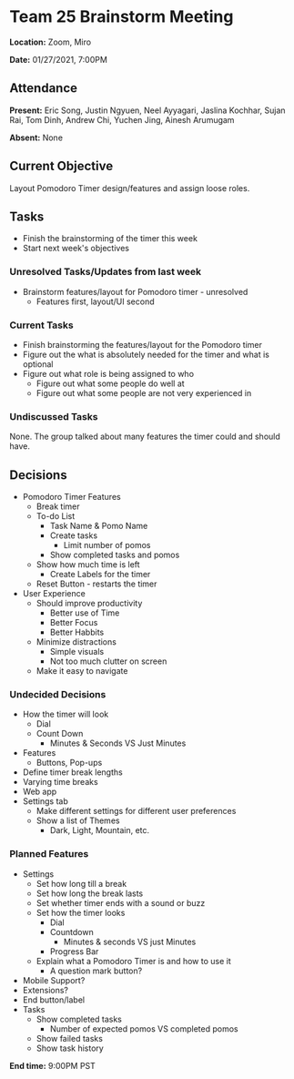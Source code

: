 # Team 25 Brainstorm Meeting

**Location:** Zoom, Miro

**Date:** 01/27/2021, 7:00PM

## Attendance

**Present:** Eric Song, Justin Ngyuen, Neel Ayyagari, Jaslina Kochhar, Sujan Rai, Tom Dinh, Andrew Chi, Yuchen Jing, Ainesh Arumugam

**Absent:** None

## Current Objective

Layout Pomodoro Timer design/features and assign loose roles.

## Tasks

* Finish the brainstorming of the timer this week
* Start next week's objectives

### Unresolved Tasks/Updates from last week

* Brainstorm features/layout for Pomodoro timer - unresolved
  * Features first, layout/UI second

### Current Tasks

* Finish brainstorming the features/layout for the Pomodoro timer
* Figure out the what is absolutely needed for the timer and what is optional
* Figure out what role is being assigned to who
  * Figure out what some people do well at
  * Figure out what some people are not very experienced in
  
### Undiscussed Tasks

None. The group talked about many features the timer could and should have.

## Decisions

* Pomodoro Timer Features
  * Break timer
  * To-do List
    * Task Name & Pomo Name
    * Create tasks
      * Limit number of pomos
    * Show completed tasks and pomos
  * Show how much time is left
    * Create Labels for the timer
  * Reset Button - restarts the timer
* User Experience
  * Should improve productivity
    * Better use of Time
    * Better Focus
    * Better Habbits
  * Minimize distractions
    * Simple visuals
    * Not too much clutter on screen
  * Make it easy to navigate

### Undecided Decisions

* How the timer will look
  * Dial
  * Count Down
    * Minutes & Seconds VS Just Minutes
* Features
  * Buttons, Pop-ups
* Define timer break lengths
* Varying time breaks
* Web app
* Settings tab
  * Make different settings for different user preferences
  * Show a list of Themes
    * Dark, Light, Mountain, etc.

### Planned Features

* Settings
  * Set how long till a break
  * Set how long the break lasts
  * Set whether timer ends with a sound or buzz
  * Set how the timer looks  
    * Dial
    * Countdown
      * Minutes & seconds VS just Minutes
    * Progress Bar
  * Explain what a Pomodoro Timer is and how to use it
    * A question mark button?
* Mobile Support?
* Extensions?
* End button/label
* Tasks
  * Show completed tasks
    * Number of expected pomos VS completed pomos
  * Show failed tasks
  * Show task history

**End time:** 9:00PM PST

